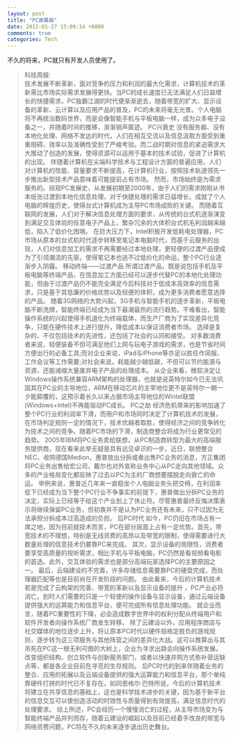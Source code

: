 ```yaml
---
layout: post
title: "PC谢幕曲"
date: 2012-01-27 15:09:14 +0800
comments: true
categories: Tech
---
```

不久的将来，PC就只有开发人员使用了。
>科技周报:  
 技术发展不断革新，面对竞争的压力和利润的最大化需求，计算机技术的革新需比市场实际需求发展得更快。当PC的成长速度已无法满足人们日益增长的快捷需求，PC独霸江湖的时代便渐渐逝去，随着带宽的扩大、显示设备的革新、云计算以及应用产品的普及，PC的未来将毫无光景。个人电脑将不再统治数码世界，而是会像智能手机与平板电脑一样，成为众多电子设备之一，并随着时间的推移，渐渐销声匿迹。  PC兴衰史 没有服务器、没有本地化处理、网络不发达的时代，人们在相互交流以及信息汲取方面受到重重阻碍，效率以及准确性受到了严峻考验。而二战时期对信息的紧迫需求大大推动了创造的发展，使得资源可以运用于基本的技术试验，促进了计算机的出现。 伴随着计算机在尖端科学技术与工程设计方面的普遍应用，人们对计算机的性能、容量要求不断提高，在计算机行业，按照技术轨道领先一步推出新型技术产品意味着可能提前占有市场。 然而，市场始终是为需求服务的。综观PC发展史，从发展初期至2000年，由于人们的需求刚刚从书本纸张过渡到本地化信息处理，对于快捷处理的需求日益增长，成就了个人电脑的辉煌历史，使得台式计算机成为主导PC市场成败的关键。 而随着互联网的发展，人们对于解决信息处理方面的要求，从传统的台式机逐渐演变到满足交互体验的任意电子产品上，繁杂冗余的大体积台式机毛利润越来越低，陷入了低价化困境。 在巨大压力下，Intel积极开发低耗电处理器，PC市场从原本的台式机时代逐步转移至笔记本电脑时代，而基于云服务的出现，人们对信息加工的需求不再需要经过本地处理，更轻便的过渡产品便成为了引领潮流的先驱，使得笔记本也逃不过低价化的命运，整个PC行业逐渐步入阴霾。  移动终端——过渡产品 所谓过渡产品，既是说包括手机及平板电脑等终端产品，在信息加工方面已经可以逐步代替PC的本地化处理功能，但由于过渡产品仍不能完全满足今后科技对于低成本高效率的信息需求，只是基于其低廉的价格优势以及轻便的体积，成为更多消费者愿意选择的产品。 随着3G网络的大势兴起，3G手机与智能手机的逐步革新，平板电脑不断洗牌，智能终端已经成为当下最潮最热的流行趋势。不难看出，智能操作系统的兴起使得手机退化为终端载体，而生产厂商为了实现差异化竞争，只能在硬件技术上进行提升，降低成本以保证消费者市场。 选择是复杂的，不仅包括技术的先进性，还包括了社会的认同和接受。 对多数消费者来说，轻便装备不但可满足他们上网与玩电子游戏的需求，也是节省时间方便出行的必备工具;而对企业来说，iPad与iPhone等亦足以胜任作简报、工作会议等工作需要;对社会来说，耗能越少越低碳，不但可以节约能源与资源，还能减缩大量废弃电子产品的处理成本。 从企业来看，微软决定让Windows操作系统兼容ARM架构的处理器，也就是说英特尔如今已无法巩固其在PC业的主导地位，ARM在移动芯片的主宰地位更不是英特尔一朝一夕能颠覆的，这预示着长久以来占据市场主导地位的Wintel联盟(Windows+Intel)不再能驱动PC成长。  PC之劫 经济危机带来的影响加速了整个PC行业的利润率下滑，而用户和市场同时决定了计算机技术的发展，在市场判定规则一定的情况下，技术优越者取胜，使得经济之间的竞争转化为技术之间的竞争。随着PC市场的下滑，制造商整合将成为行业更常见的趋势。 2005年IBM将PC业务卖给联想，从PC制造商转型为最大的高端服务提供商，现在看来此举无疑是具有远见卓识的一步。近日，联想整合NEC、收购德国Medion，惠普放出分拆或者出售PC业务的消息，方正集团将PC业务出售给宏公司，戴尔也对外宣称业务中心从PC走向其他领域。众多的产业格局变化都反映了过去以PC为主的厂商想要摆脱走向衰亡的命运。 举例来说，惠普近几年来一直稳坐个人电脑业务头把交椅，在利润率低下已经成为当下整个PC行业不争事实的前提下，惠普做出分拆PC业务的决定，实际上已经等于给这个产业划上了休止符。尽管惠普最终反悔决策表示将继续保留PC业务，但初衷并不是认为PC业务还有未来，只不过因为无法承担分拆成本过高造成的负担。  后PC时代 如今，PC仍旧在市场占有一席之地，因为目前就技术而言，PC在部分层面上占有一定优势。首先，带宽技术的不理想，特别是无线资费的高昂以及带宽的限制，使得需要进行大数量处理的信息技术仍要靠PC来完成。 其次，显示设备的局限性，消费者要享受高质量的视听需求，相比手机与平板电脑，PC仍然是看视频看电影的首选。此外，交互体验的需求也是部分高端玩家选择PC的主要原因之一。 最后，云端建设的不完善，许多存储信息需要靠PC的硬盘完成，而处理器匹配等也是目前尚在开发阶段的问题。 由此看来，今后的计算机技术若是完成了云构架的完善、带宽的革新以及显示设备的提升 ，PC产业必将消亡。到时人们需要的只是一个轻便的操作设备与显示设备，通过云端设备提供强大的运算能力和信息平台，便可完成所有信息处理功能。 就企业而言，随着PC重要性的下降，必会造成数字世界中的权利分配从终端用户和软件开发者向操作系统厂商发生转移。 除了云建设以外，应用程序商店与社交媒体的地位逐步上升，将让原本PC时代以硬件规格定胜负的游戏规则，逐步转为这三项服务与其他阵营之间的差异化大战。这可以推算出与其吊死在PC这一根无利可图的大树上，企业为寻求出路会向操作系统发展。改变组织结构、创立软件与创新服务部门，或者以快速并购方式弥补营运缺点等，都是各企业目前在寻觅的生存规则。 后PC时代的到来伴随着业务的整合、应用的拓展以及云端设备提供的强大运算能力和信息平台，那个单纯靠硬件打拼的时代已不复存在。如同恩格尔·巴特所说，今后的计算机技术将建立在共享信息的基础上，这也是科学技术进步的关键，因为基于新平台的信息交互可以使创造活动的时效性与质量得到有效提高，满足信息时代的处理要求。 综上所述，PC会经历一个慢慢消亡的过程，从主导市场变为与智能终端产品并列而存，随着云建设的崛起以及目前已经着手改良的带宽与网络资费问题，PC将在不久的未来逐步退出历史舞台。
